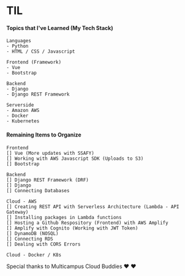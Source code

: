 # TIL     
#### Topics that I've Learned (My Tech Stack)

```
Languages
- Python
- HTML / CSS / Javascript

Frontend (Framework)
- Vue
- Bootstrap

Backend
- Django
- Django REST Framework

Serverside
- Amazon AWS
- Docker
- Kubernetes
```



#### Remaining Items to Organize

```
Frontend
[] Vue (More updates with SSAFY)
[] Working with AWS Javascript SDK (Uploads to S3)
[] Bootstrap

Backend
[] Django REST Framework (DRF)
[] Django
[] Connecting Databases

Cloud - AWS
[] Creating REST API with Serverless Architecture (Lambda - API Gateway)
[] Installing packages in Lambda functions
[] Hosting a Github Respository (Frontend) with AWS Amplify
[] Amplify with Cognito (Working with JWT Token)
[] DynamoDB (NOSQL)
[] Connecting RDS
[] Dealing with CORS Errors

Cloud - Docker / K8s
```



Special thanks to Multicampus Cloud Buddies ❤️ ❤️
